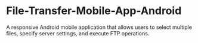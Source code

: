 # File-Transfer-Mobile-App-Android
A responsive Android mobile application that allows users to select multiple files, specify server settings, and execute FTP operations.
